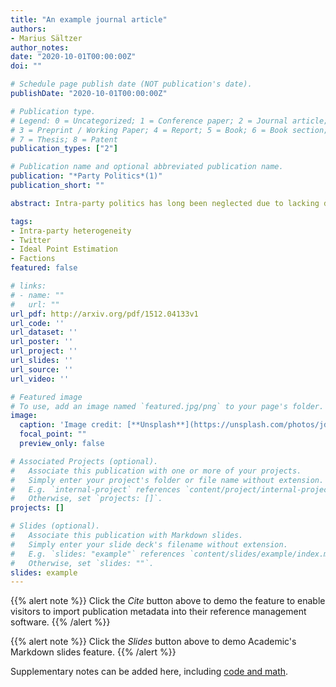 ```yaml
---
title: "An example journal article"
authors:
- Marius Sältzer
author_notes:
date: "2020-10-01T00:00:00Z"
doi: ""

# Schedule page publish date (NOT publication's date).
publishDate: "2020-10-01T00:00:00Z"

# Publication type.
# Legend: 0 = Uncategorized; 1 = Conference paper; 2 = Journal article;
# 3 = Preprint / Working Paper; 4 = Report; 5 = Book; 6 = Book section;
# 7 = Thesis; 8 = Patent
publication_types: ["2"]

# Publication name and optional abbreviated publication name.
publication: "*Party Politics*(1)"
publication_short: ""

abstract: Intra-party politics has long been neglected due to lacking data sources. While we have a good understanding of the dynamics of ideological competition between parties, we know less about how individuals or groups inside parties influence policy, leadership selection and coalition bargaining. These questions can only be answered if we can place individual politicians and sub-party groups like factions on the same dimensions as in inter-party competition. This task has been notoriously difficult, as most existing measures either work on the party level, or are in other ways determined by the party agenda. Social media is a new data source that allows analyzing positions of individual politicians in party-centered systems, as it is subject to limited party control. I apply canonical correspondence analysis to account for hierarchical data structures and estimate multidimensional positions of the Twitter accounts of 498 Members of the German Bundestag based on more than 800,000 tweets since 2017. To test the effect of intra-party actors on their relative ideological placement, I coded the faction membership of 247 Twitter users in the Bundestag. I show that Twitter text reproduces party positions and dimensions. Members of factions are more likely to represent their faction’s positions, both on the cultural and the economic dimension.

tags:
- Intra-party heterogeneity
- Twitter
- Ideal Point Estimation
- Factions
featured: false

# links:
# - name: ""
#   url: ""
url_pdf: http://arxiv.org/pdf/1512.04133v1
url_code: ''
url_dataset: ''
url_poster: ''
url_project: ''
url_slides: ''
url_source: ''
url_video: ''

# Featured image
# To use, add an image named `featured.jpg/png` to your page's folder. 
image:
  caption: 'Image credit: [**Unsplash**](https://unsplash.com/photos/jdD8gXaTZsc)'
  focal_point: ""
  preview_only: false

# Associated Projects (optional).
#   Associate this publication with one or more of your projects.
#   Simply enter your project's folder or file name without extension.
#   E.g. `internal-project` references `content/project/internal-project/index.md`.
#   Otherwise, set `projects: []`.
projects: []

# Slides (optional).
#   Associate this publication with Markdown slides.
#   Simply enter your slide deck's filename without extension.
#   E.g. `slides: "example"` references `content/slides/example/index.md`.
#   Otherwise, set `slides: ""`.
slides: example
---
```


{{% alert note %}}
Click the *Cite* button above to demo the feature to enable visitors to import publication metadata into their reference management software.
{{% /alert %}}

{{% alert note %}}
Click the *Slides* button above to demo Academic's Markdown slides feature.
{{% /alert %}}

Supplementary notes can be added here, including [code and math](https://sourcethemes.com/academic/docs/writing-markdown-latex/).
